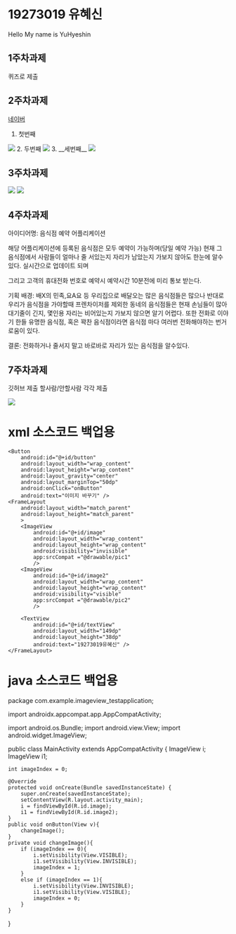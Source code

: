 # 19273019 유혜신
Hello My name is YuHyeshin

## 1주차과제
퀴즈로 제출
 
 ## 2주차과제
  [네이버](https://naver.com "네이버")
  
 1. 첫번째
 <img width="" height="" src="./Png/캡스톤 디자인 과제1.png">
 2. 두번째
 <img width="" height="" src="./Png/캡스톤 디자인 과제1-2.PNG">
 3. __세번째__
 
<img width="" height="" src="./Png/예시용 고양이.png">
 
  ## 3주차과제
<img width="" height="" src="./Png/캡스톤디자인 3주차과제2.png">
<img width="" height="" src="./Png/캡스톤디자인 3주차과제.png">

  ## 4주차과제
   아이디어명: 음식점 예약 어플리케이션
   
   해당 어플리케이션에 등록된 음식점은 모두 예약이 가능하며(당일 예약 가능)
   현재 그 음식점에서 사람들이 얼마나 줄 서있는지 자리가 남았는지 가보지 않아도 한눈에 알수 있다.
   실시간으로 업데이트 되며
   
   그리고 고객의 휴대전화 번호로 예약시 
   예약시간 10분전에 미리 통보 받는다.
   
   기획 배경: 
   배X의 민족,요A요 등 우리집으로 배달오는 많은 음식점들은 많으나
   반대로 우리가 음식점을 가야할때 프렌차이저를 제외한 동네의 음식점들은
   현재 손님들이 많아 대기줄이 긴지, 몇인용 자리는 비어있는지 가보지 않으면 알기 어렵다.
   또한 전화로 이야기 한들 유명한 음식점, 혹은 꽉찬 음식점이라면 음식점 마다 여러번 전화해야하는 번거로움이 있다.
   
   결론: 전화하거나 줄서지 말고 바로바로 자리가 있는 음식점을 알수있다.
   
   ## 7주차과제
   
   깃허브 제출 할사람/안할사람 각각 제출
   
   <img width="" height="" src="./Png/8week.png">
   
   # xml 소스코드 백업용
   <?xml version="1.0" encoding="utf-8"?>
<LinearLayout xmlns:android="http://schemas.android.com/apk/res/android"
    xmlns:app="http://schemas.android.com/apk/res-auto"
    xmlns:tools="http://schemas.android.com/tools"
    android:layout_width="match_parent"
    android:layout_height="match_parent"
    android:orientation="vertical"
    tools:context=".MainActivity">


    <Button
        android:id="@+id/button"
        android:layout_width="wrap_content"
        android:layout_height="wrap_content"
        android:layout_gravity="center"
        android:layout_marginTop="50dp"
        android:onClick="onButton"
        android:text="이미지 바꾸기" />
    <FrameLayout
        android:layout_width="match_parent"
        android:layout_height="match_parent"
        >
        <ImageView
            android:id="@+id/image"
            android:layout_width="wrap_content"
            android:layout_height="wrap_content"
            android:visibility="invisible"
            app:srcCompat ="@drawable/pic1"
            />
        <ImageView
            android:id="@+id/image2"
            android:layout_width="wrap_content"
            android:layout_height="wrap_content"
            android:visibility="visible"
            app:srcCompat ="@drawable/pic2"
            />

        <TextView
            android:id="@+id/textView"
            android:layout_width="149dp"
            android:layout_height="38dp"
            android:text="19273019유혜신" />
    </FrameLayout>
</LinearLayout>

# java 소스코드 백업용
package com.example.imageview_testapplication;

import androidx.appcompat.app.AppCompatActivity;

import android.os.Bundle;
import android.view.View;
import android.widget.ImageView;


public class MainActivity extends AppCompatActivity {
    ImageView i;
    ImageView i1;

    int imageIndex = 0;

    @Override
    protected void onCreate(Bundle savedInstanceState) {
        super.onCreate(savedInstanceState);
        setContentView(R.layout.activity_main);
        i = findViewById(R.id.image);
        i1 = findViewById(R.id.image2);
    }
    public void onButton(View v){
        changeImage();
    }
    private void changeImage(){
        if (imageIndex == 0){
            i.setVisibility(View.VISIBLE);
            i1.setVisibility(View.INVISIBLE);
            imageIndex = 1;
        }
        else if (imageIndex == 1){
            i.setVisibility(View.INVISIBLE);
            i1.setVisibility(View.VISIBLE);
            imageIndex = 0;
        }
    }
}
   
